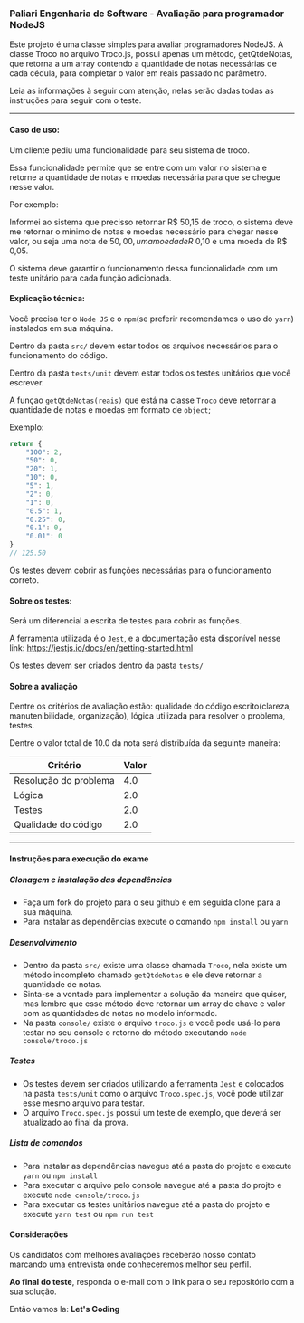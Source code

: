 ### Paliari Engenharia de Software - Avaliação para programador NodeJS
Este projeto é uma classe simples para avaliar programadores NodeJS. A classe Troco no arquivo Troco.js, possui apenas um método, getQtdeNotas, que retorna a um array contendo a quantidade de notas necessárias de cada cédula, para completar o valor em reais passado no parâmetro.

Leia as informações à seguir com atenção, nelas serão dadas todas as instruções para seguir com o teste.

___

#### Caso de uso:
Um cliente pediu uma funcionalidade para seu sistema de troco.

Essa funcionalidade permite que se entre com um valor no sistema e retorne a quantidade de notas e moedas necessária para que se chegue nesse valor.

Por exemplo:

Informei ao sistema que precisso retornar R$ 50,15 de troco, o sistema deve me retornar o mínimo de notas e moedas necessário para chegar nesse valor, ou seja uma nota de $50,00, uma moeda de R$ 0,10 e uma moeda de R$ 0,05.

O sistema deve garantir o funcionamento dessa funcionalidade com um teste unitário para cada função adicionada.

#### Explicação técnica:
Você precisa ter o `Node JS` e o `npm`(se preferir recomendamos o uso do `yarn`) instalados em sua máquina.

Dentro da pasta `src/` devem estar todos os arquivos necessários para o funcionamento do código.

Dentro da pasta `tests/unit` devem estar todos os testes unitários que você escrever.

A funçao `getQtdeNotas(reais)` que está na classe `Troco` deve retornar a quantidade de notas e moedas em formato de `object`;

Exemplo:
```js
return {
    "100": 2,
    "50": 0,
    "20": 1,
    "10": 0,
    "5": 1,
    "2": 0,
    "1": 0,
    "0.5": 1,
    "0.25": 0,
    "0.1": 0,
    "0.01": 0
} 
// 125.50
```

Os testes devem cobrir as funções necessárias para o funcionamento correto.

#### Sobre os testes:
Será um diferencial a escrita de testes para cobrir as funções.

A ferramenta utilizada é o `Jest`, e a documentação está disponível nesse link: https://jestjs.io/docs/en/getting-started.html

Os testes devem ser criados dentro da pasta `tests/`

#### Sobre a avaliação
Dentre os critérios de avaliação estão: qualidade do código escrito(clareza, manutenibilidade, organização), lógica utilizada para resolver o problema, testes.

Dentre o valor total de 10.0 da nota será distribuída da seguinte maneira:

 | Critério               | Valor         |
 | ---------------------- | ------------- |
 | Resolução do problema  | 4.0           |
 | Lógica                 | 2.0           |
 | Testes                 | 2.0           |
 | Qualidade do código    | 2.0           |
 
 ___
 
 #### Instruções para execução do exame
 ##### Clonagem e instalação das dependências
 - Faça um fork do projeto para o seu github e em seguida clone para a sua máquina.
 - Para instalar as dependências execute o comando ```npm install``` ou ```yarn```
 
 ##### Desenvolvimento
 - Dentro da pasta `src/` existe uma classe chamada `Troco`, nela existe um método incompleto chamado `getQtdeNotas` e ele deve retornar a quantidade de notas.
 - Sinta-se a vontade para implementar a solução da maneira que quiser, mas lembre que esse método deve retornar um array de chave e valor com as quantidades de notas no modelo informado.
 - Na pasta `console/` existe o arquivo `troco.js` e você pode usá-lo para testar no seu console o retorno do método executando `node console/troco.js`
 
 ##### Testes
 - Os testes devem ser criados utilizando a ferramenta `Jest` e colocados na pasta `tests/unit` como o arquivo `Troco.spec.js`, você pode utilizar esse mesmo arquivo para testar.
 - O arquivo `Troco.spec.js` possui um teste de exemplo, que deverá ser atualizado ao final da prova.
 
 ##### Lista de comandos
 - Para instalar as dependências navegue até a pasta do projeto e execute ```yarn``` ou ```npm install```
 - Para executar o arquivo pelo console navegue até a pasta do projto e execute ```node console/troco.js```
 - Para executar os testes unitários navegue até a pasta do projeto e execute ```yarn test``` ou ```npm run test```

#### Considerações
Os candidatos com melhores avaliações receberão nosso contato marcando uma entrevista onde conheceremos melhor seu perfil.

**Ao final do teste**, responda o e-mail com o link para o seu repositório com a sua solução.

Então vamos la: **Let's Coding**
